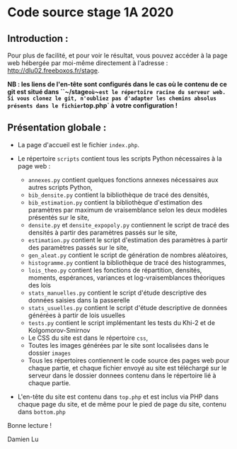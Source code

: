 # Code source stage 1A 2020

## Introduction :
Pour plus de facilité, et pour voir le résultat, vous pouvez accéder à la page web hébergée par moi-même directement à l'adresse : http://dlu02.freeboxos.fr/stage.

**NB : les liens de l'en-tête sont configurés dans le cas où le contenu de ce git est situé dans ``~/stage` où `~` est le répertoire racine du serveur web. Si vous clonez le git, n'oubliez pas d'adapter les chemins absolus présents dans le fichier `top.php` à votre configuration !**

## Présentation globale :
- La page d'accueil est le fichier `index.php`.
- Le répertoire `scripts` contient tous les scripts Python nécessaires à la page web :
  - `annexes.py` contient quelques fonctions annexes nécessaires aux autres scripts Python,
  - `bib_densite.py` contient la bibliothèque de tracé des densités,
  - `bib_estimation.py` contient la bibliothèque d'estimation des paramètres par maximum de vraisemblance selon les deux modèles présentés sur le site,
  - `densite.py` et `densite_expopoly.py` contiennent le script de tracé des densités à partir des paramètres passés sur le site,
  - `estimation.py` contient le script d'estimation des paramètres à partir des paramètres passés sur le site,
  - `gen_aleat.py` contient le script de génération de nombres aléatoires,
  - `histogramme.py` contient la bibliothèque de tracé des histogrammes,
  - `lois_theo.py` contient les fonctions de répartition, densités, moments, espérances, variances et log-vraisemblances théoriques des lois
  - `stats_manuelles.py` contient le script d'étude descriptive des données saisies dans la passerelle
  - `stats_usuelles.py` contient le script d'étude descriptive de données générées à partir de lois usuelles
  - `tests.py` contient le script implémentant les tests du Khi-2 et de Kolgomorov-Smirnov
  - Le CSS du site est dans le répertoire `css`,
  - Toutes les images générées par le site sont localisées dans le dossier `images`
  - Tous les répertoires contiennent le code source des pages web pour chaque partie, et chaque fichier envoyé au site est téléchargé sur le serveur dans le dossier donnees contenu dans le répertoire lié à chaque partie.

- L'en-tête du site est contenu dans `top.php` et est inclus via PHP dans chaque page du site, et de même pour le pied de page du site, contenu dans `bottom.php`

Bonne lecture !

Damien Lu
